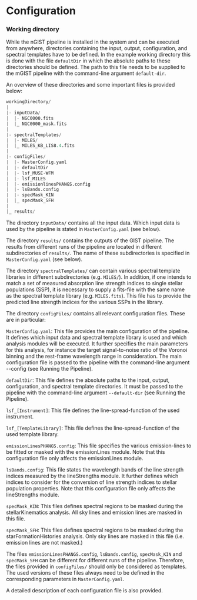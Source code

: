# Configuration

### Working directory
While the nGIST pipeline is installed in the system and can be executed from anywhere, directories containing the input, output, configuration, and spectral templates have to be defined. In the example working directory this is done with the file `defaultDir` in which the absolute paths to these directories should be defined. The path to this file needs to be supplied to the mGIST pipeline with the command-line argument `default-dir`.

An overview of these directories and some important files is provided below:

```py
workingDirectory/
|
|- inputData/
|  |- NGC0000.fits
|  |_ NGC0000_mask.fits
|
|- spectralTemplates/
|  |- MILES/
|  |_ MILES_KB_LIS8.4.fits
|
|- configFiles/
|  |- MasterConfig.yaml
|  |- defaultDir
|  |- lsf_MUSE-WFM
|  |- lsf_MILES
|  |- emissionlinesPHANGS.config
|  |- lsBands.config
|  |- specMask_KIN
|  |_ specMask_SFH
|
|_ results/

```

The directory `inputData/` contains all the input data. Which input data is used by the pipeline is stated in `MasterConfig.yaml` (see below).

The directory `results/` contains the outputs of the GIST pipeline. The results from different runs of the pipeline are located in different subdirectories of `results/`. The name of these subdirectories is specified in `MasterConfig.yaml` (see below).

The directory `spectralTemplates/` can contain various spectral template libraries in different subdirectories (e.g. `MILES/`). In addition, if one intends to match a set of measured absorption line strength indices to single stellar populations (SSP), it is necessary to supply a fits-file with the same name as the spectral template library (e.g. `MILES.fits`). This file has to provide the predicted line strength indices for the various SSPs in the library.

The directory `configFiles/` contains all relevant configuration files. These are in particular:

`MasterConfig.yaml`: This file provides the main configuration of the pipeline. It defines which input data and spectral template library is used and which analysis modules will be executed. It further specifies the main parameters for this analysis, for instance the target signal-to-noise ratio of the Voronoi binning and the rest-frame wavelength range in consideration. The main configuration file is passed to the pipeline with the command-line argument --config (see Running the Pipeline).

`defaultDir`: This file defines the absolute paths to the input, output, configuration, and spectral template directories. It must be passed to the pipeline with the command-line argument `--default-dir` (see Running the Pipeline).

`lsf_[Instrument]`: This file defines the line-spread-function of the used instrument.

`lsf_[TemplateLibrary]`: This file defines the line-spread-function of the used template library.

`emissionLinesPHANGS.config`: This file specifies the various emission-lines to be fitted or masked with the emissionLines module. Note that this configuration file only affects the emissionLines module.

`lsBands.config`: This file states the wavelength bands of the line strength indices measured by the lineStrengths module. It further defines which indices to consider for the conversion of line strength indices to stellar population properties. Note that this configuration file only affects the lineStrengths module.

`specMask_KIN`: This files defines spectral regions to be masked during the stellarKinematics analysis. All sky lines and emission lines are masked in this file.

`specMask_SFH`: This files defines spectral regions to be masked during the starFormationHistories analysis. Only sky lines are masked in this file (i.e. emission lines are not masked.)

The files `emissionLinesPHANGS.config`, `lsBands.config`, `specMask_KIN` and `specMask_SFH` can be different for different runs of the pipeline. Therefore, the files provided in `configFiles/` should only be considered as templates. The used versions of these files always need to be defined in the corresponding parameters in `MasterConfig.yaml`.

A detailed description of each configuration file is also provided.

